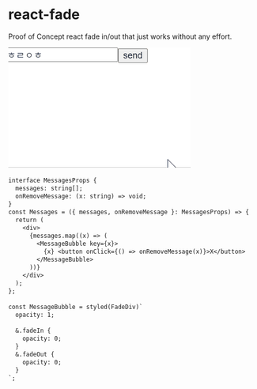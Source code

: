 # react-fade

Proof of Concept react fade in/out that just works without any effort.

<img src="preview.gif" />

```tsx
interface MessagesProps {
  messages: string[];
  onRemoveMessage: (x: string) => void;
}
const Messages = ({ messages, onRemoveMessage }: MessagesProps) => {
  return (
    <div>
      {messages.map((x) => (
        <MessageBubble key={x}>
          {x} <button onClick={() => onRemoveMessage(x)}>X</button>
        </MessageBubble>
      ))}
    </div>
  );
};

const MessageBubble = styled(FadeDiv)`
  opacity: 1;

  &.fadeIn {
    opacity: 0;
  }
  &.fadeOut {
    opacity: 0;
  }
`;
```
